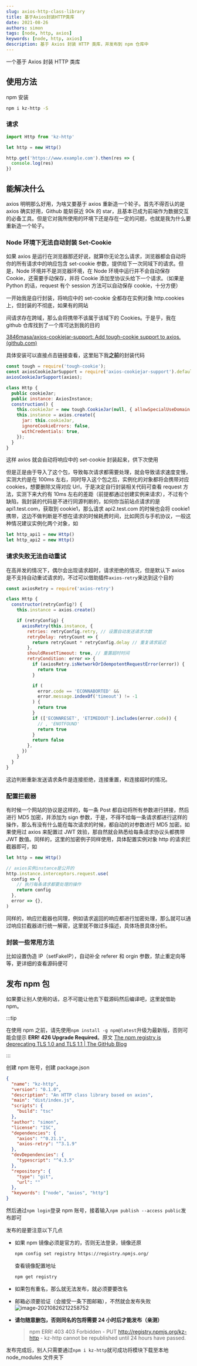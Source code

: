 ```yaml
---
slug: axios-http-class-library
title: 基于Axios封装HTTP类库
date: 2021-08-26
authors: simon
tags: [node, http, axios]
keywords: [node, http, axios]
description: 基于 Axios 封装 HTTP 类库，并发布到 npm 仓库中
---
```


<!-- truncate -->

一个基于 Axios 封装 HTTP 类库

## 使用方法

npm 安装

```sh
npm i kz-http -S
```

### 请求

```javascript
import Http from 'kz-http'

let http = new Http()

http.get('https://www.example.com').then(res => {
  console.log(res)
})
```

## 能解决什么

axios 明明那么好用，为啥又要基于 axios 重新造一个轮子。首先不得否认的是 axios 确实好用，Github 能斩获近 90k 的 star，且基本已成为前端作为数据交互的必备工具。但是它对我所使用的环境下还是存在一定的问题，也就是我为什么要重新造一个轮子。

### Node 环境下无法自动封装 Set-Cookie

如果 axios 是运行在浏览器那还好说，就算你无论怎么请求，浏览器都会自动将你的所有请求中的响应包含 set-cookie 参数，提供给下一次同域下的请求。但是，Node 环境并不是浏览器环境，在 Node 环境中运行并不会自动保存 Cookie，还需要手动保存，并将 Cookie 添加至协议头给下一个请求。（如果是 Python 的话，request 有个 session 方法可以自动保存 cookie，十分方便）

一开始我是自行封装，将响应中的 set-cookie 全都存在实例对象 http.cookies 上，但封装的不彻底，如果有的网站

间请求存在跨域，那么会将携带不该属于该域下的 Cookies。于是乎，我在 github 仓库找到了一个库可达到我的目的

[3846masa/axios-cookiejar-support: Add tough-cookie support to axios. (github.com)](https://github.com/3846masa/axios-cookiejar-support)

具体安装可以直接点击链接查看，这里贴下我**之前**的封装代码

```javascript
const tough = require('tough-cookie');
const axiosCookieJarSupport = require('axios-cookiejar-support').default;
axiosCookieJarSupport(axios);

class Http {
  public cookieJar;
  public instance: AxiosInstance;
  construction() {
    this.cookieJar = new tough.CookieJar(null, { allowSpecialUseDomain: true });
    this.instance = axios.create({
      jar: this.cookieJar,
      ignoreCookieErrors: false,
      withCredentials: true,
    });
  }
}
```

这样 axios 就会自动将响应中的 set-cookie 封装起来，供下次使用

但是正是由于导入了这个包，导致每次请求都需要处理，就会导致请求速度变慢，实测大约是在 100ms 左右，同时导入这个包之后，实例化的对象都将会携带对应 cookies，想要删除又得对应 Url，于是决定自行封装相关代码可查看 request 方法，实测下来大约有 10ms 左右的差距（前提都通过创建实例来请求），不过有个缺陷，我封装的代码是不进行同源判断的，如何你当前站点请求的是 api1.test.com，获取到 cookie1，那么请求 api2.test.com 的时候也会将 cookie1 携带，这边不做判断是不想在请求的时候耗费时间，比如网页与手机协议，一般这种情况建议实例化两个对象，如

```javascript
let http_api1 = new Http()
let http_api2 = new Http()
```

### 请求失败无法自动重试

在高并发的情况下，偶尔会出现请求超时，请求拒绝的情况，但是默认下 axios 是不支持自动重试请求的，不过可以借助插件`axios-retry`来达到这个目的

```javascript
const axiosRetry = require('axios-retry')

class Http {
  constructor(retryConfig?) {
    this.instance = axios.create()

    if (retryConfig) {
      axiosRetry(this.instance, {
        retries: retryConfig.retry, // 设置自动发送请求次数
        retryDelay: retryCount => {
          return retryCount * retryConfig.delay // 重复请求延迟
        },
        shouldResetTimeout: true, // 重置超时时间
        retryCondition: error => {
          if (axiosRetry.isNetworkOrIdempotentRequestError(error)) {
            return true
          }

          if (
            error.code == 'ECONNABORTED' &&
            error.message.indexOf('timeout') != -1
          ) {
            return true
          }
          if (['ECONNRESET', 'ETIMEDOUT'].includes(error.code)) {
            // , 'ENOTFOUND'
            return true
          }
          return false
        },
      })
    }
  }
}
```

这边判断重新发送请求条件是连接拒绝，连接重置，和连接超时的情况。

### 配置拦截器

有时候一个网站的协议是这样的，每一条 Post 都自动将所有参数进行拼接，然后进行 MD5 加密，并添加为 sign 参数，于是，不得不给每一条请求都进行这样的操作，那么有没有什么能在每次请求的时候，都自动的对参数进行 MD5 加密。如果使用过 axios 来配置过 JWT 效验，那自然就会熟悉给每条请求协议头都携带 JWT 数值。同样的，这里的加密例子同样使用，具体配置实例对象 http 的请求拦截器即可，如

```javascript
let http = new Http()

// axios实例instance是公开的
http.instance.interceptors.request.use(
  config => {
    // 执行每条请求都要处理的操作
    return config
  },
  error => {},
)
```

同样的，响应拦截器也同理，例如请求返回的响应都进行加密处理，那么就可以通过响应拦截器进行统一解密，这里就不做过多描述，具体场景具体分析。

### 封装一些常用方法

比如设置伪造 IP（setFakeIP），自动补全 referer 和 orgin 参数，禁止重定向等等，更详细的查看源码便可

## 发布 npm 包

如果要让别人使用的话，总不可能让他去下载源码然后编译吧，这里就借助 npm。

:::tip

在使用 npm 之前，请先使用`npm install -g npm@latest`升级为最新版，否则可能会提示 **ERR! 426 Upgrade Required**。原文 [The npm registry is deprecating TLS 1.0 and TLS 1.1 | The GitHub Blog](https://github.blog/2021-08-23-npm-registry-deprecating-tls-1-0-tls-1-1/)

:::

创建 npm 账号，创建 package.json

```json title="package.json"
{
  "name": "kz-http",
  "version": "0.1.0",
  "description": "An HTTP class library based on axios",
  "main": "dist/index.js",
  "scripts": {
    "build": "tsc"
  },
  "author": "simon",
  "license": "ISC",
  "dependencies": {
    "axios": "^0.21.1",
    "axios-retry": "^3.1.9"
  },
  "devDependencies": {
    "typescript": "^4.3.5"
  },
  "repository": {
    "type": "git",
    "url": ""
  },
  "keywords": ["node", "axios", "http"]
}
```

然后通过`npm login`登录 npm 账号，接着输入`npm publish --access public`发布即可

发布的是要注意以下几点

- 如果 npm 镜像必须是官方的，否则无法登录，镜像还原

  ```sh
  npm config set registry https://registry.npmjs.org/
  ```

  查看镜像配置地址

  ```sh
  npm get registry
  ```

- 如果包有重名，那么就无法发布，就必须要要改名

- 邮箱必须要验证（会接受一条下图邮箱），不然就会发布失败 ![image-20210826212258752](https://img.kuizuo.cn/image-20210826212258752.png)

- **请勿随意删包，否则同名的包将需要 24 小时后才能发布（亲测）**

  > npm ERR! 403 403 Forbidden - PUT http://registry.npmjs.org/kz-http - kz-http cannot be republished until 24 hours have passed.

发布完成后，别人只需要通过`npm i kz-http`就可成功将模块下载至本地 node_modules 文件夹下

